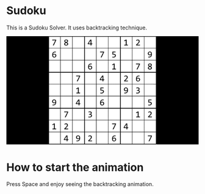 # Sudoku
This is a Sudoku Solver. It uses backtracking technique.

![](gameplay.gif)

# How to start the animation
Press Space and enjoy seeing the backtracking animation.
